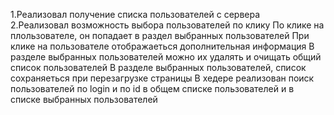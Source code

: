 1.Реализовал получение списка пользователей с сервера <br/>
2.Реализовал возможность выбора пользователей по клику
По клике на плользователе, он попадает в раздел выбранных пользователей
При клике на пользователе отображаеться дополнительная информация
В разделе выбранных пользователей можно их удалять и очищать общий список пользователей
В разделе выбранных пользователей, список сохраняеться при перезагрузке страницы
В хедере реализован поиск пользователей по login и по id в общем списке пользователей и в списке выбранных пользователей

